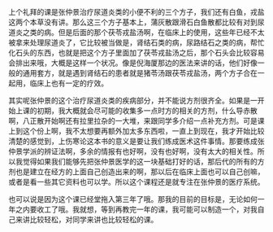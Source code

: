 上个礼拜的课是张仲景治疗尿道炎类的小便不利的三个方子，我们还有白鱼，戎盐这两个本草没有讲。那么这三个方子基本上，蒲灰散跟滑石白鱼散都比较有对到尿道炎之类的病。但是后面的那个茯苓戎盐汤啊，在临床上的使用，这些年已经不太被拿来处理尿道炎了，它比较被当做是，肾结石类的病，尿路结石之类的病，帮忙化石头的东西，也就是把这个方子里面加了茯苓戎盐汤之后，那个石头会比较容易会排出来哦，大概是这样一个状况。像是倪海厦那边的医法来讲的话，他们好像一般的通用套方，就是遇到肾结石的患者就是猪苓汤跟茯苓戎盐汤，两个方子合在一起用，临床上也有一定的疗效。

其实呢张仲景的这个治疗尿道炎类的疾病部分，并不能说方剂很齐全。如果是一开始上课的初期，我大概就会尽可能的收集多一点时方的相关的方剂，什么导赤散啊，八正散开始啊还有拉里拉杂的一大堆，来跟同学多介绍一点补充方剂。可是课上到这个份上啊，我不太想要再额外加太多东西啦，一直上到现在，我才开始比较清楚的感觉到，上伤寒论这本书的意义是要让我们练成医术这件事情。那要练成张仲景学派的辨证法啊，多余的情报有也好啊，没有也好啊，没有太大的相关性。所以我觉得如果我们能够先把张仲景医学的这一块基础打好的话，那后代的所有的方剂也是建立在经方的上面自己创造出来的啊，那以后在临床上面也可以自己创嘛，或者是看一些其它资料也可以学。所以这个课程还是就专注在张仲景的医疗系统。

也可以说是因为这个课已经堂拖入第三年了哦。那我的目前的目标是，无论如何一年之内要收工了哦。我就想，等到再教完一年的课，我可能可以制造一个，对我自己来讲比较轻松，对同学来讲也比较轻松的课。
